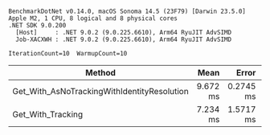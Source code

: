 ```

BenchmarkDotNet v0.14.0, macOS Sonoma 14.5 (23F79) [Darwin 23.5.0]
Apple M2, 1 CPU, 8 logical and 8 physical cores
.NET SDK 9.0.200
  [Host]     : .NET 9.0.2 (9.0.225.6610), Arm64 RyuJIT AdvSIMD
  Job-XACXWH : .NET 9.0.2 (9.0.225.6610), Arm64 RyuJIT AdvSIMD

IterationCount=10  WarmupCount=10  

```
| Method                                      | Mean     | Error     | StdDev    | Gen0     | Gen1     | Allocated |
|-------------------------------------------- |---------:|----------:|----------:|---------:|---------:|----------:|
| Get_With_AsNoTrackingWithIdentityResolution | 9.672 ms | 0.2745 ms | 0.1633 ms | 812.5000 | 390.6250 |   6.56 MB |
| Get_With_Tracking                           | 7.234 ms | 1.5717 ms | 1.0396 ms | 226.5625 |  15.6250 |   1.83 MB |
